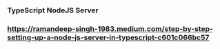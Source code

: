 ### TypeScript NodeJS Server

### https://ramandeep-singh-1983.medium.com/step-by-step-setting-up-a-node-js-server-in-typescript-c601c066bc57